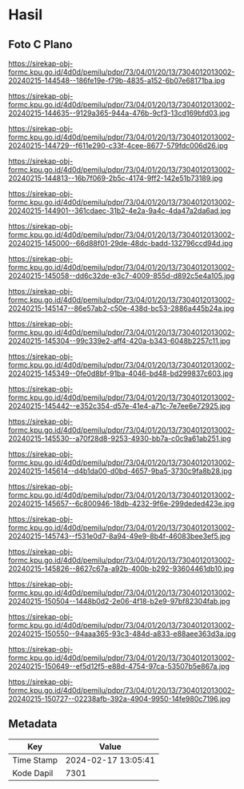 # Hasil

## Foto C Plano

https://sirekap-obj-formc.kpu.go.id/4d0d/pemilu/pdpr/73/04/01/20/13/7304012013002-20240215-144548--186fe19e-f79b-4835-a152-6b07e68171ba.jpg

https://sirekap-obj-formc.kpu.go.id/4d0d/pemilu/pdpr/73/04/01/20/13/7304012013002-20240215-144635--9129a365-944a-476b-9cf3-13cd169bfd03.jpg

https://sirekap-obj-formc.kpu.go.id/4d0d/pemilu/pdpr/73/04/01/20/13/7304012013002-20240215-144729--f611e290-c33f-4cee-8677-579fdc006d26.jpg

https://sirekap-obj-formc.kpu.go.id/4d0d/pemilu/pdpr/73/04/01/20/13/7304012013002-20240215-144813--16b7f069-2b5c-4174-9ff2-142e51b73189.jpg

https://sirekap-obj-formc.kpu.go.id/4d0d/pemilu/pdpr/73/04/01/20/13/7304012013002-20240215-144901--361cdaec-31b2-4e2a-9a4c-4da47a2da6ad.jpg

https://sirekap-obj-formc.kpu.go.id/4d0d/pemilu/pdpr/73/04/01/20/13/7304012013002-20240215-145000--66d88f01-29de-48dc-badd-132796ccd94d.jpg

https://sirekap-obj-formc.kpu.go.id/4d0d/pemilu/pdpr/73/04/01/20/13/7304012013002-20240215-145058--dd6c32de-e3c7-4009-855d-d892c5e4a105.jpg

https://sirekap-obj-formc.kpu.go.id/4d0d/pemilu/pdpr/73/04/01/20/13/7304012013002-20240215-145147--86e57ab2-c50e-438d-bc53-2886a445b24a.jpg

https://sirekap-obj-formc.kpu.go.id/4d0d/pemilu/pdpr/73/04/01/20/13/7304012013002-20240215-145304--99c339e2-aff4-420a-b343-6048b2257c11.jpg

https://sirekap-obj-formc.kpu.go.id/4d0d/pemilu/pdpr/73/04/01/20/13/7304012013002-20240215-145349--0fe0d8bf-91ba-4046-bd48-bd299837c603.jpg

https://sirekap-obj-formc.kpu.go.id/4d0d/pemilu/pdpr/73/04/01/20/13/7304012013002-20240215-145442--e352c354-d57e-41e4-a71c-7e7ee6e72925.jpg

https://sirekap-obj-formc.kpu.go.id/4d0d/pemilu/pdpr/73/04/01/20/13/7304012013002-20240215-145530--a70f28d8-9253-4930-bb7a-c0c9a61ab251.jpg

https://sirekap-obj-formc.kpu.go.id/4d0d/pemilu/pdpr/73/04/01/20/13/7304012013002-20240215-145614--d4b1da00-d0bd-4657-9ba5-3730c9fa8b28.jpg

https://sirekap-obj-formc.kpu.go.id/4d0d/pemilu/pdpr/73/04/01/20/13/7304012013002-20240215-145657--6c800946-18db-4232-9f6e-299deded423e.jpg

https://sirekap-obj-formc.kpu.go.id/4d0d/pemilu/pdpr/73/04/01/20/13/7304012013002-20240215-145743--f531e0d7-8a94-49e9-8b4f-46083bee3ef5.jpg

https://sirekap-obj-formc.kpu.go.id/4d0d/pemilu/pdpr/73/04/01/20/13/7304012013002-20240215-145826--8627c67a-a92b-400b-b292-93604461db10.jpg

https://sirekap-obj-formc.kpu.go.id/4d0d/pemilu/pdpr/73/04/01/20/13/7304012013002-20240215-150504--1448b0d2-2e06-4f18-b2e9-97bf82304fab.jpg

https://sirekap-obj-formc.kpu.go.id/4d0d/pemilu/pdpr/73/04/01/20/13/7304012013002-20240215-150550--94aaa365-93c3-484d-a833-e88aee363d3a.jpg

https://sirekap-obj-formc.kpu.go.id/4d0d/pemilu/pdpr/73/04/01/20/13/7304012013002-20240215-150649--ef5d12f5-e88d-4754-97ca-53507b5e867a.jpg

https://sirekap-obj-formc.kpu.go.id/4d0d/pemilu/pdpr/73/04/01/20/13/7304012013002-20240215-150727--02238afb-392a-4904-9950-14fe980c7196.jpg


## Metadata

| Key        | Value               |
| ---------- | ------------------- |
| Time Stamp | 2024-02-17 13:05:41 |
| Kode Dapil | 7301                |



